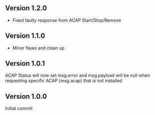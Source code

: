 ## Version 1.2.0
* Fixed faulty response from ACAP Start/Stop/Remove

## Version 1.1.0
* Minor flaws and clean up

## Version 1.0.1
ACAP Status will now set msg.error and msg.payload will be null when requesting specific ACAP (msg.acap) that is not installed

## Version 1.0.0
Initial commit
